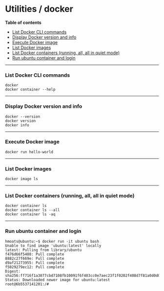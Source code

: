 # Utilities / docker

**Table of contents**
  * [List Docker CLI commands](#list-docker-cli-commands)
  * [Display Docker version and info](#display-docker-version-and-info)
  * [Execute Docker image](#execute-docker-image)
  * [List Docker images](#list-docker-images)
  * [List Docker containers (running, all, all in quiet mode)](#list-docker-containers-(running,-all,-all-in-quiet-mode))
  * [Run ubuntu container and login](#run-ubuntu-container-and-login)

---

### List Docker CLI commands
```
docker
docker container --help
```
---
### Display Docker version and info
```
docker --version
docker version
docker info
```
---
### Execute Docker image
```
docker run hello-world
```
---
### List Docker images
```
docker image ls
```
---
### List Docker containers (running, all, all in quiet mode)
```
docker container ls
docker container ls --all
docker container ls -aq
```
---
### Run ubuntu container and login
```
hmoats@ubuntu:~$ docker run -it ubuntu bash
Unable to find image 'ubuntu:latest' locally
latest: Pulling from library/ubuntu
f476d66f5408: Pull complete 
8882c27f669e: Pull complete 
d9af21273955: Pull complete 
f5029279ec12: Pull complete 
Digest: sha256:ff716f1a3077cbd7108fb10091f6f403cc0e7aec23f1f0202f408d7f81a0d0d0
Status: Downloaded newer image for ubuntu:latest
root@6b5537141201:/# 
```
